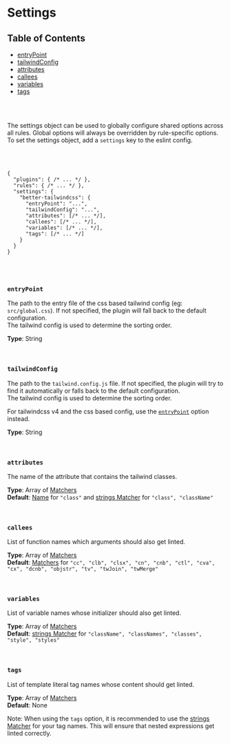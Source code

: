 # Settings

## Table of Contents

- [entryPoint](#entrypoint)
- [tailwindConfig](#tailwindconfig)
- [attributes](#attributes)
- [callees](#callees)
- [variables](#variables)
- [tags](#tags)

<br />
<br />

The settings object can be used to globally configure shared options across all rules. Global options will always be overridden by rule-specific options.
To set the settings object, add a `settings` key to the eslint config.

<br />
<br />

```jsonc
{
  "plugins": { /* ... */ },
  "rules": { /* ... */ },
  "settings": {
    "better-tailwindcss": {
      "entryPoint": "...",
      "tailwindConfig": "...",
      "attributes": [/* ... */],
      "callees": [/* ... */],
      "variables": [/* ... */],
      "tags": [/* ... */]
    }
  }
}
```

<br />
<br />

### `entryPoint`

  The path to the entry file of the css based tailwind config (eg: `src/global.css`). If not specified, the plugin will fall back to the default configuration.  
  The tailwind config is used to determine the sorting order.

  **Type**: String

<br/>

### `tailwindConfig`

  The path to the `tailwind.config.js` file. If not specified, the plugin will try to find it automatically or falls back to the default configuration.  
  The tailwind config is used to determine the sorting order.

  For tailwindcss v4 and the css based config, use the [`entryPoint`](#entrypoint) option instead.

  **Type**: String

<br/>

### `attributes`

  The name of the attribute that contains the tailwind classes.  

  **Type**: Array of [Matchers](../configuration/advanced.md)  
  **Default**: [Name](../configuration/advanced.md#name-based-matching) for `"class"` and [strings Matcher](../configuration/advanced.md#types-of-matchers) for `"class", "className"`

<br/>

### `callees`

  List of function names which arguments should also get linted.  
  
  **Type**: Array of [Matchers](../configuration/advanced.md)  
  **Default**: [Matchers](../configuration/advanced.md#types-of-matchers) for `"cc", "clb", "clsx", "cn", "cnb", "ctl", "cva", "cx", "dcnb", "objstr", "tv", "twJoin", "twMerge"`

<br/>

### `variables`

  List of variable names whose initializer should also get linted.  
  
  **Type**: Array of [Matchers](../configuration/advanced.md)  
  **Default**:  [strings Matcher](../configuration/advanced.md#types-of-matchers) for `"className", "classNames", "classes", "style", "styles"`

<br/>

### `tags`

  List of template literal tag names whose content should get linted.  
  
  **Type**: Array of [Matchers](../configuration/advanced.md)  
  **Default**: None

  Note: When using the `tags` option, it is recommended to use the [strings Matcher](../configuration/advanced.md#types-of-matchers) for your tag names. This will ensure that nested expressions get linted correctly.
